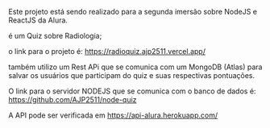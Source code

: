 Este projeto está sendo realizado para a segunda imersão sobre NodeJS e ReactJS da Alura.

é um Quiz sobre Radiologia;

o link para o projeto é: https://radioquiz.ajp2511.vercel.app/

também utilizo um Rest APi que se comunica com um MongoDB (Atlas) para salvar os usuários que participam do quiz e suas respectivas pontuações.

O link para o servidor NODEJS que se comunica com o banco de dados é: https://github.com/AJP2511/node-quiz

A API pode ser verificada em https://api-alura.herokuapp.com/
